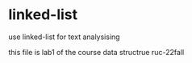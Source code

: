 # linked-list
use linked-list for text analysising

this file is lab1 of the course data structrue
ruc-22fall
